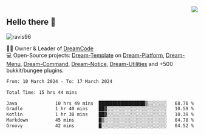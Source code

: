<img align='right' src="https://github-readme-stats.vercel.app/api?username=Ravis96&show_icons=true">

## Hello there 👋
<p align="left"> <img src="https://komarev.com/ghpvc/?username=ravis96&label=Profile%20views&color=0e75b6&style=flat" alt="ravis96" /> </p>

👨‍💻 Owner & Leader of [DreamCode](https://github.com/DreamPoland) <br>
💻 Open-Source projects: [Dream-Template](https://github.com/DreamPoland/dream-template) on [Dream-Platform](https://github.com/DreamPoland/dream-platform), [Dream-Menu](https://github.com/DreamPoland/dream-menu), [Dream-Command](https://github.com/DreamPoland/dream-command), [Dream-Notice](https://github.com/DreamPoland/dream-notice), [Dream-Utilities](https://github.com/DreamPoland/dream-utilities) and +500 bukkit/bungee plugins.

<!--START_SECTION:waka-->

```txt
From: 10 March 2024 - To: 17 March 2024

Total Time: 15 hrs 44 mins

Java              10 hrs 49 mins  █████████████████▒░░░░░░░   68.76 %
Gradle            1 hr 40 mins    ██▓░░░░░░░░░░░░░░░░░░░░░░   10.59 %
Kotlin            1 hr 38 mins    ██▓░░░░░░░░░░░░░░░░░░░░░░   10.39 %
Markdown          45 mins         █▒░░░░░░░░░░░░░░░░░░░░░░░   04.78 %
Groovy            42 mins         █░░░░░░░░░░░░░░░░░░░░░░░░   04.52 %
```

<!--END_SECTION:waka-->
